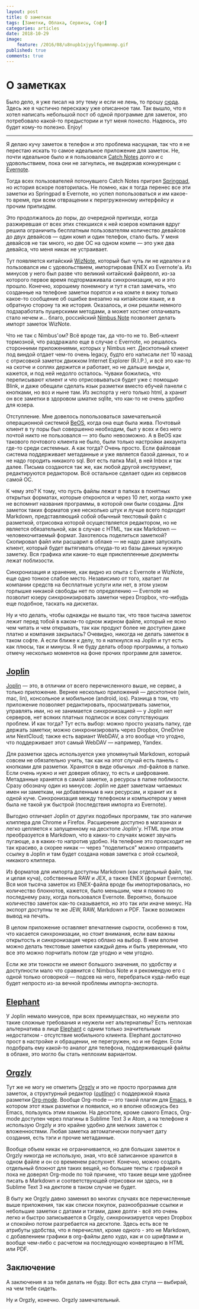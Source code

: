 ```yaml
---
layout: post
title: О заметках
tags: [Заметки, Облака, Сервисы, Софт]
categories: articles
date: 2018-10-29
image:
    feature: /2016/08/u8nupb1xjyylfqummnmp.gif
published: true
comments: true
---
```

# О заметках

Было дело, я уже писал на эту тему и если не лень, то прошу [сюда](https://omega9.github.io/articles/gniloi-slon/).
Здесь же я частично перескажу уже описанное там. Так вышло, что я хотел написать небольшой пост об одной программе для заметок, это потребовало какой-то предыстории и тут меня понесло. Надеюсь, это будет кому-то полезно. Enjoy!

-----
Я делаю кучу заметок в телефон и это проблема насущная, так что я не перестаю искать то самое идеальное приложение для заметок. Не, почти идеальное было и я пользовался [Catch Notes](https://www.makeuseof.com/tag/catch-notes-fullfeatured-app-portable-notetaking-android/) долго и с удовольствием, пока они не загнулись, не выдержав конкуренции с [Evernote](https://ru.wikipedia.org/wiki/Evernote).

Тогда всех пользователей потонувшего Catch Notes пригрел [Springpad](https://ru.wikipedia.org/wiki/Springpad), но история вскоре повторилась. Не помню, как я тогда перенес все эти заметки из Springpad в Evernote, но успел попользоваться и им какое-то время, при всем отвращении к перегруженному интерфейсу и прочим припиздям.

Это продолжалось до поры, до очередной припизди, когда разжиревшая от всех этих стекшихся к ней юзеров компания вдруг решила ограничить бесплатным пользователям количество девайсов до двух девайсов — один комп и один телефон, стало быть. У меня девайсов не так много, но две ОС на одном компе — это уже два девайса, что меня никак не устраивает.

Тут появляется китайский [WizNote](http://www.wiz.cn/), который был чуть ли не идеален и я пользовался им с удовольствием, импортировав ENEX из Evernote'а. Из минусов у него был разве что великий китайский файрволл, из-за которого первое время подтормаживала синхронизация, но и это прошло. Конечно, хорошему понемногу и тут я стал замечать, что созданные на телефоне заметки порятся и на компе я вижу только какое-то сообщение об ошибке внезапно на китайском языке, и в обратную сторону та же история. Оказалось, и они решили немного подзаработать пушерскими методами, а может хостинг оплачивать стало нечем и... благо, российский [Nimbus Note](https://nimbusweb.me/note.php) позволяет делать импорт заметок WizNote.

Что не так с Nimbus'ом? Всё вроде так, да что-то не то. Веб-клиент тормозной, что раздражало еще в случае с Evernote, но решалось сторонними приложениями, которых у Nimbus нет. Десктопный клиент под виндой отдает чем-то очень legacy, будто его написали лет 10 назад с отрисовкой заметок движком Internet Explorer (R.I.P.), и всё это как-то на скотче и соплях держится и работает, но не дальше винды и, кажется, и под ней недолго осталось. Чуваки божились, что переписывают клиент и что отрисовываться будет уже с помощью Blink, и даже обещали сделать язык разметки вместо ебучей панели с кнопками, но воз и ныне там.
Из экспорта у него только html, а хранит он все заметки в здоровом шматке sqlite, что как-то не очень удобно для юзера.

Отступление. Мне довелось попользоваться замечательной операционной системой [BeOS](https://en.wikipedia.org/wiki/BeOS), когда она еще была жива. Почтовый клиент в ту поры был совершенно необходим, был у всех и без него почтой никто не пользовался — это было невозможно. А в BeOS как такового почтового клиента не было, были только настройки аккаунта где-то среди системных. А как тогда? Очень просто. Если файловая система поддерживает метаданные и уже является базой данных, то и не надо городить никакого sql. Вот есть папка Mail, в ней Inbox и так далее. Письма создаются так же, как любой другой инструмент, редактируются редактором. Всё остальное сделает один из сервисов самой ОС.

К чему это? К тому, что пусть файлы лежат в папках в понятных открытых форматах, которые откроются и через 10 лет, когда никто уже не вспомнит названия программы, в которой они были созданы. Для заметок таких форматов уже несколько штук и лучше всего подходит Markdown, представляющий собой обычный текстовый файл с разметкой, отрисовка которой осуществляется редактором, но не является обязательной, как в случае с HTML, так как Markdown — человекочитаемый формат.
Захотелось поделиться заметкой? Скопировал файл или расшарил в облаке — не надо даже запускать клиент, который будет вытягивать откуда-то из базы данных нужную заметку. Вся графика или какие-то еще приклепленные документы лежат поблизости.

Синхронизация и хранение, как видно из опыта с Evernote и WizNote, еще одно тонкое слабое место. Независимо от того, хватает ли компании средств на бесплатные услуги или нет, в этом узком горлышке никакой свободы нет по определению — Evernote не позволит юзеру синхронизировать заметки через Dropbox, что-нибудь еще подобное, таскать на дискетах.

Ну и что делать, чтобы однажды не вышло так, что твоя тысяча заметок лежит перед тобой в каком-то одном жирном файле, который не ясно чем читать и чем открывать, так как продукт более не доступен даже платно и компания закрылась? Очевидно, никогда не делать заметок в таком софте. А если ближе к делу, то я наткнулся на Joplin и тут есть как плюсы, так и минусы. Я не буду делать обзор программы, а только отмечу несколько моментов на фоне прочих программ для заметок.

## [Joplin](https://joplin.cozic.net)

[Joplin](https://joplin.cozic.net) — это, в отличии от всего перечисленного выше, не сервис, а только приложение. Вернее несколько приложений — десктопное (win, mac, lin), консольное и мобильное (android, ios). Разница в том, что приложение позволяет редактировать, просматривать заметки, управлять ими, но не занимается синхронизацией — у Joplin нет серверов, нет всяких платных подписок и всех сопутствующих проблем. И как тогда? Тут есть выбор: можно просто указать папку, где держать заметки; можно синхронизировать через Dropbox, OneDrive или NextCloud; также есть вариант WebDAV, а это вообще что угодно, что поддерживает этот самый WebDAV — например, Yandex.

Для разметки здесь используется уже упомянутый Markdown, который совсем не обязательно учить, так как на этот случай есть панель с кнопками для разметки. Хранятся в виде обычных .md-файлов в папке. Если очень нужно и нет доверия облаку, то есть и шифрование. Метаданные хранятся в самой заметке, а ресурсы в папке поблизости. Сразу обозначу один из минусов: Joplin не дает заметкам читаемых имен ни заметкам, ни добавленным в них ресурсам, и хранит их в одной куче. Синхронизация между телефоном и компьютером у меня была не такой уж быстрой (последствия импорта из Evernote).

Выгодно отличает Joplin от других подобных программ, так это наличие клиппера для Chrome и Firefox. Расширение доступно в магазинах и легко цепляется к запущенному на десктопе Joplin'у. HTML при этом преобразуется в Markdown, что в каких-то случаях может звучать пугающе, а в каких-то напротив удобно.
На телефоне это происходит не так красиво, а скорее никак ­— через "поделиться" можно отправить ссылку в Joplin и там будет создана новая заметка с этой ссылкой, никакого клиппера.

Из форматов для импорта доступны Markdown (как отдельный файл, так и целая куча), собственные RAW и JEX, а также ENEX (формат Evernote). Вся моя тысяча заметок из ENEX-файла вроде бы импортировалась, но количество блокнотов, кажется, было меньшим, чем я помню по последнему разу, когда пользовался Evernote. Вероятно, большое количество заметок как-то сказывается, но это так или иначе минус.
На экспорт доступны те же JEW, RAW, Markdown и PDF. Также возможен вывод на печать.

В целом приложение оставляет впечатление сырости, особенно в том, что касается синхронизации, но стоит внимания, если вам важны открытость и синхронизация через облако на выбор. В нем вполне можно делать текстовые заметки каждый день и быть уверенным, что все это можно порчитать потом где угодно и чем угодно.

Если же эти тонкости не имеют большого значения, по удобству и доступности мало что сравнится с Nimbus Note и я рекомендую его с одной только оговоркой — подсев на него, перебраться куда-либо еще будет непросто из-за вечной проблемы импорта-экспорта.

## [Elephant](http://elephant.mine.nu/)

У Joplin немало минусов, при всех преимуществах, но неужели это такие сложные требования и неужели нет альтернативы? Есть неплохая альтернатива в лице [Elephant](http://elephant.mine.nu/) с одним только значительным недостатком - отсутствие мобильного клиента.
Elephant достаточно прост в настройке и обращении, не перегружен, но и не беден. Если подобрать ему какой-то аналог для телефона, поддерживающий файлы в облаке, это могло бы стать неплохим вариантом.

## [Orgzly](http://www.orgzly.com/)

Тут же не могу не отметить [Orgzly](http://www.orgzly.com/) и это не просто программа для заметок, а cтруктурный редактор ([*outliner*](https://en.wikipedia.org/wiki/Outliner)) с поддержкой языка разметки [Org-mode](https://en.wikipedia.org/wiki/Org-mode). Вообще Org-mode — это такой плагин для [Emacs](https://en.wikipedia.org/wiki/Emacs), в котором этот язык разметки и появился, но я вполне обхожусь без Emacs, пользуясь этим языком.
На десктопе, кроме самого Emacs, Org-mode доступен через плагины в Sublime Text 3 и Atom, а на телефоне я использую Orgzly и это крайне удобно для мелких заметок с вложенностями. Любая заметка автоматически получает дату создания, есть тэги и прочие метаданные.

Вообще объем никак не ограничивается, но для больших заметок я Orgzly никогда не использую, зная, что всё записанное хранится в одном файле и он со временем распухнет. Конечно, можно создать отдельный блокнот для таких вещей, но большие текты с графикой я пока не доверял Org-mode по той причине, что такие вещи мне удобнее писать в Markdown и соответствующей отрисовки ни здесь, ни в Sublime Text 3 на дектопе в таком случае не будет.

В быту же Orgzly давно заменил во многих случаях все перечисленные выше приложения, так как списки покупок, разнообразные ссылки и небольшие заметки с датами и тэгами, даже долги - всё это очень легко и быстро записывается в Orgzly, синхронизируется через Dropbox и спокойно потом разгребается на десктопе.
Здесь есть все те атрибуты удобства, что я перечислял, кроме одного - это не Markdown, с добавлением графики в org-файлы дело худо, как и со шрифтами и вообще чем-либо с расчетом на последующую конвертацию в HTML или PDF.

## Заключение

А заключения я за тебя делать не буду. Вот есть два стула — выбирай, на чем тебе сидеть.

Ну и Orgzly, конечно.
Orgzly замечательный.
